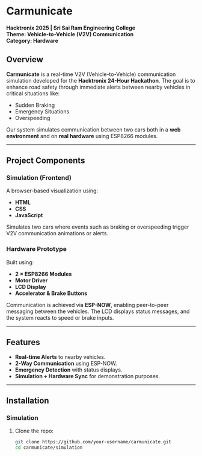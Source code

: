# Carmunicate

**Hacktronix 2025 | Sri Sai Ram Engineering College**  
**Theme: Vehicle-to-Vehicle (V2V) Communication**  
**Category: Hardware**

## Overview

**Carmunicate** is a real-time V2V (Vehicle-to-Vehicle) communication simulation developed for the **Hacktronix 24-Hour Hackathon**. The goal is to enhance road safety through immediate alerts between nearby vehicles in critical situations like:

- Sudden Braking
- Emergency Situations
- Overspeeding

Our system simulates communication between two cars both in a **web environment** and on **real hardware** using ESP8266 modules.

---

## Project Components

### Simulation (Frontend)

A browser-based visualization using:
- **HTML**
- **CSS**
- **JavaScript**

Simulates two cars where events such as braking or overspeeding trigger V2V communication animations or alerts.

### Hardware Prototype

Built using:
- **2 × ESP8266 Modules**
- **Motor Driver**
- **LCD Display**
- **Accelerator & Brake Buttons**

Communication is achieved via **ESP-NOW**, enabling peer-to-peer messaging between the vehicles. The LCD displays status messages, and the system reacts to speed or brake inputs.

---

## Features

- **Real-time Alerts** to nearby vehicles.
- **2-Way Communication** using ESP-NOW.
- **Emergency Detection** with status displays.
- **Simulation + Hardware Sync** for demonstration purposes.

---

## Installation

### Simulation

1. Clone the repo:
   ```bash
   git clone https://github.com/your-username/carmunicate.git
   cd carmunicate/simulation
